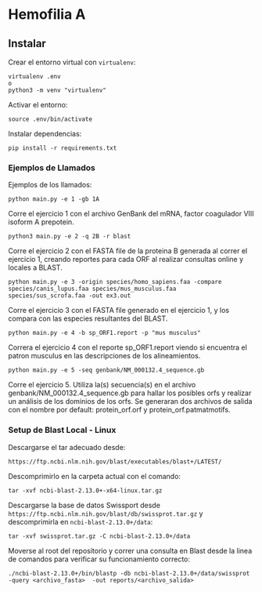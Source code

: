 # Hemofilia A

## Instalar

Crear el entorno virtual con `virtualenv`:
```
virtualenv .env
o
python3 -m venv "virtualenv"
```

Activar el entorno:
```
source .env/bin/activate
```

Instalar dependencias:
```
pip install -r requirements.txt
```

### Ejemplos de Llamados

Ejemplos de los llamados:
```
python main.py -e 1 -gb 1A
```
Corre el ejercicio 1 con el archivo GenBank del mRNA, factor coagulador VIII isoform A prepotein.
```
python3 main.py -e 2 -q 2B -r blast
```
Corre el ejercicio 2 con el FASTA file de la proteina B generada al correr el ejercicio 1, creando reportes para cada ORF al realizar consultas online y locales a BLAST. 
```
python main.py -e 3 -origin species/homo_sapiens.faa -compare species/canis_lupus.faa species/mus_musculus.faa species/sus_scrofa.faa -out ex3.out
```
Corre el ejercicio 3 con el FASTA file generado en el ejercicio 1, y los compara con las especies resultantes del BLAST. 
```
python main.py -e 4 -b sp_ORF1.report -p "mus musculus"
```
Correra el ejercicio 4 con el reporte sp_ORF1.report viendo si encuentra el patron 
musculus en las descripciones de los alineamientos.
```
python main.py -e 5 -seq genbank/NM_000132.4_sequence.gb
```
Corre el ejercicio 5. Utiliza la(s) secuencia(s) en el archivo genbank/NM_000132.4_sequence.gb para hallar los posibles orfs y realizar un análisis de los dominios de los orfs. Se generaran dos archivos de salida con el nombre por default: protein_orf.orf y protein_orf.patmatmotifs.


### Setup de Blast Local - Linux
Descargarse el tar adecuado desde:
```
https://ftp.ncbi.nlm.nih.gov/blast/executables/blast+/LATEST/
```
Descomprimirlo en la carpeta actual con el comando:
```
tar -xvf ncbi-blast-2.13.0+-x64-linux.tar.gz
```
Descargarse la base de datos Swissport desde ```https://ftp.ncbi.nlm.nih.gov/blast/db/swissprot.tar.gz``` y descomprimirla en ```ncbi-blast-2.13.0+/data```:
```
tar -xvf swissprot.tar.gz -C ncbi-blast-2.13.0+/data
```
Moverse al root del repositorio y correr una consulta en Blast desde la linea de comandos para verificar su funcionamiento correcto:
```
./ncbi-blast-2.13.0+/bin/blastp -db ncbi-blast-2.13.0+/data/swissprot -query <archivo_fasta>  -out reports/<archivo_salida>
```